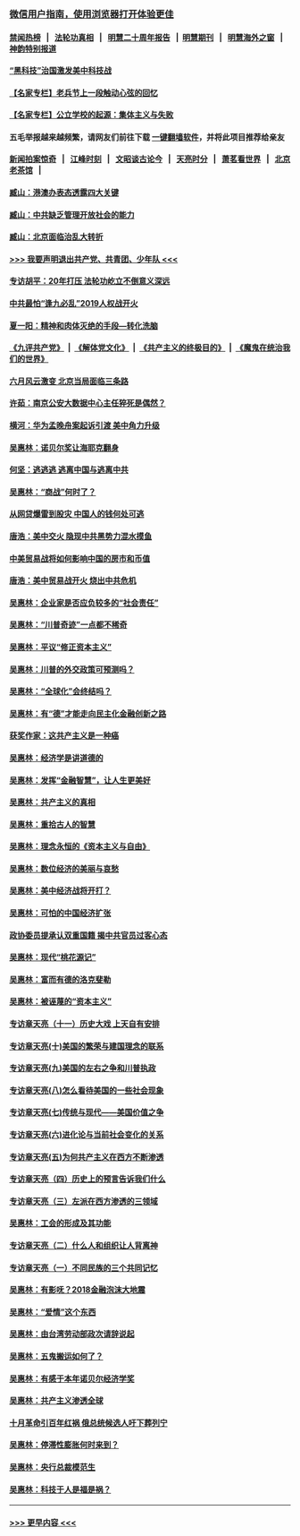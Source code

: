 ### [微信用户指南，使用浏览器打开体验更佳](https://github.com/gfw-breaker/banned-news1/blob/master/indexes/wechat-guide.md?t=0)
#### [禁闻热榜](热点新闻.md?t=0)  &nbsp;&nbsp;|&nbsp;&nbsp; [法轮功真相](https://github.com/gfw-breaker/truth/blob/master/README.md?t=0) &nbsp;&nbsp;|&nbsp;&nbsp; [明慧二十周年报告](https://github.com/gfw-breaker/mh-reports/blob/master/README.md?t=0) &nbsp;&nbsp;|&nbsp;&nbsp;[明慧期刊](https://github.com/gfw-breaker/mh-qikan) &nbsp;&nbsp;|&nbsp;&nbsp; [明慧海外之窗](https://github.com/gfw-breaker/mh-news/blob/master/README.md?t=0) &nbsp;&nbsp;|&nbsp;&nbsp; [神韵特别报道](https://github.com/gfw-breaker/mh-news/blob/master/shenyun.md?t=0)
#### [“黑科技”治国激发美中科技战](../pages/nsc423/n11638056.md?t=02060733) 
#### [【名家专栏】老兵节上一段触动心弦的回忆](../pages/nsc423/n11646016.md?t=02060733) 
#### [【名家专栏】公立学校的起源：集体主义与失败](../pages/nsc423/n11601833.md?t=02060733) 
#### 五毛举报越来越频繁，请网友们前往下载 [一键翻墙软件](https://github.com/gfw-breaker/ssr-accounts)，并将此项目推荐给亲友
#### [新闻拍案惊奇](https://github.com/gfw-breaker/banned-news1/blob/master/pages/link4.md) &nbsp;&nbsp;|&nbsp;&nbsp; [江峰时刻](https://github.com/gfw-breaker/banned-news1/blob/master/pages/link4.md) &nbsp;&nbsp;|&nbsp;&nbsp; [文昭谈古论今](https://github.com/gfw-breaker/banned-news1/blob/master/pages/link4.md) &nbsp;&nbsp;|&nbsp;&nbsp; [天亮时分](https://github.com/gfw-breaker/banned-news1/blob/master/pages/link4.md) &nbsp;&nbsp;|&nbsp;&nbsp; [萧茗看世界](https://github.com/gfw-breaker/banned-news1/blob/master/pages/link4.md) &nbsp;&nbsp;|&nbsp;&nbsp; [北京老茶馆](https://github.com/gfw-breaker/banned-news1/blob/master/pages/link4.md) &nbsp;&nbsp;|&nbsp;&nbsp; 
#### [臧山：港澳办表态透露四大关键](../pages/nsc423/n11421628.md?t=02060733) 
#### [臧山：中共缺乏管理开放社会的能力](../pages/nsc423/n11407457.md?t=02060733) 
#### [臧山：北京面临治乱大转折](../pages/nsc423/n11406895.md?t=02060733) 
#### [>>> 我要声明退出共产党、共青团、少年队 <<<](https://github.com/begood0513/goodnews/blob/master/quit/letter.md) 
#### [专访胡平：20年打压 法轮功屹立不倒意义深远](../pages/nsc423/n11398800.md?t=02060733) 
#### [中共最怕“逢九必乱”2019人权战开火](../pages/nsc423/n11385248.md?t=02060733) 
#### [夏一阳：精神和肉体灭绝的手段—转化洗脑](../pages/nsc423/n11368250.md?t=02060733) 
#### [《九评共产党》](https://github.com/begood0513/9ping.md/blob/master/README.md) &nbsp;|&nbsp; [《解体党文化》](../../../../jtdwh.md/blob/master/README.md)  &nbsp;|&nbsp; [《共产主义的终极目的》](../../../../gczydzjmd.md/blob/master/README.md) &nbsp;|&nbsp; [《魔鬼在统治我们的世界》](../../../../mgztzwmdsj.md/blob/master/README.md) 
#### [六月风云激变 北京当局面临三条路](../pages/nsc423/n11313668.md?t=02060733) 
#### [许茹：南京公安大数据中心主任猝死是偶然？](../pages/nsc423/n11064744.md?t=02060733) 
#### [横河：华为孟晚舟案起诉引渡 美中角力升级](../pages/nsc423/n11027230.md?t=02060733) 
#### [吴惠林：诺贝尔奖让海耶克翻身](../pages/nsc423/n10890049.md?t=02060733) 
#### [何坚：逃逃逃 逃离中国与逃离中共](../pages/nsc423/n10592891.md?t=02060733) 
#### [吴惠林：“商战”何时了？](../pages/nsc423/n10573558.md?t=02060733) 
#### [从网贷爆雷到股灾 中国人的钱何处可逃](../pages/nsc423/n10572800.md?t=02060733) 
#### [唐浩：美中交火 隐现中共黑势力混水摸鱼](../pages/nsc423/n10544040.md?t=02060733) 
#### [中美贸易战将如何影响中国的房市和币值](../pages/nsc423/n10543697.md?t=02060733) 
#### [唐浩：美中贸易战开火 烧出中共危机](../pages/nsc423/n10540126.md?t=02060733) 
#### [吴惠林：企业家是否应负较多的“社会责任”](../pages/nsc423/n10535022.md?t=02060733) 
#### [吴惠林：“川普奇迹”一点都不稀奇](../pages/nsc423/n10512808.md?t=02060733) 
#### [吴惠林：平议“修正资本主义”](../pages/nsc423/n10495724.md?t=02060733) 
#### [吴惠林：川普的外交政策可预测吗？](../pages/nsc423/n10462387.md?t=02060733) 
#### [吴惠林：“全球化”会终结吗？](../pages/nsc423/n10452838.md?t=02060733) 
#### [吴惠林：有“德”才能走向民主化金融创新之路](../pages/nsc423/n10432292.md?t=02060733) 
#### [获奖作家：这共产主义是一种癌](../pages/nsc423/n10431541.md?t=02060733) 
#### [吴惠林：经济学是讲道德的](../pages/nsc423/n10398014.md?t=02060733) 
#### [吴惠林：发挥“金融智慧”，让人生更美好](../pages/nsc423/n10375019.md?t=02060733) 
#### [吴惠林：共产主义的真相](../pages/nsc423/n10351394.md?t=02060733) 
#### [吴惠林：重拾古人的智慧](../pages/nsc423/n10337691.md?t=02060733) 
#### [吴惠林：理念永恒的《资本主义与自由》](../pages/nsc423/n10316274.md?t=02060733) 
#### [吴惠林：数位经济的美丽与哀愁](../pages/nsc423/n10292946.md?t=02060733) 
#### [吴惠林：美中经济战将开打？](../pages/nsc423/n10258825.md?t=02060733) 
#### [吴惠林：可怕的中国经济扩张](../pages/nsc423/n10219147.md?t=02060733) 
#### [政协委员提承认双重国籍 揭中共官员过客心态](../pages/nsc423/n10208809.md?t=02060733) 
#### [吴惠林：现代“桃花源记”](../pages/nsc423/n10185234.md?t=02060733) 
#### [吴惠林：富而有德的洛克斐勒](../pages/nsc423/n10142264.md?t=02060733) 
#### [吴惠林：被诬蔑的“资本主义”](../pages/nsc423/n10124816.md?t=02060733) 
#### [专访章天亮（十一）历史大戏 上天自有安排](../pages/nsc423/n10094905.md?t=02060733) 
#### [专访章天亮(十)美国的繁荣与建国理念的联系](../pages/nsc423/n10094899.md?t=02060733) 
#### [专访章天亮(九)美国的左右之争和川普执政](../pages/nsc423/n10094889.md?t=02060733) 
#### [专访章天亮(八)怎么看待美国的一些社会现象](../pages/nsc423/n10094857.md?t=02060733) 
#### [专访章天亮(七)传统与现代——美国价值之争](../pages/nsc423/n10093140.md?t=02060733) 
#### [专访章天亮(六)进化论与当前社会变化的关系](../pages/nsc423/n10092036.md?t=02060733) 
#### [专访章天亮(五)为何共产主义在西方不断渗透](../pages/nsc423/n10083620.md?t=02060733) 
#### [专访章天亮（四）历史上的预言告诉我们什么](../pages/nsc423/n10083606.md?t=02060733) 
#### [专访章天亮（三）左派在西方渗透的三领域](../pages/nsc423/n10081115.md?t=02060733) 
#### [吴惠林：工会的形成及其功能](../pages/nsc423/n10080633.md?t=02060733) 
#### [专访章天亮（二）什么人和组织让人背离神](../pages/nsc423/n10076637.md?t=02060733) 
#### [专访章天亮（一）不同民族的三个共同记忆](../pages/nsc423/n10074188.md?t=02060733) 
#### [吴惠林：有影呒？2018金融泡沫大地震](../pages/nsc423/n10040534.md?t=02060733) 
#### [吴惠林：“爱情”这个东西](../pages/nsc423/n10019423.md?t=02060733) 
#### [吴惠林：由台湾劳动部政次请辞说起](../pages/nsc423/n9979679.md?t=02060733) 
#### [吴惠林：五鬼搬运如何了？](../pages/nsc423/n9925338.md?t=02060733) 
#### [吴惠林：有感于本年诺贝尔经济学奖](../pages/nsc423/n9871883.md?t=02060733) 
#### [吴惠林：共产主义渗透全球](../pages/nsc423/n9812748.md?t=02060733) 
#### [十月革命引百年红祸 俄总统候选人吁下葬列宁](../pages/nsc423/n9810182.md?t=02060733) 
#### [吴惠林：停滞性膨胀何时来到？](../pages/nsc423/n9764136.md?t=02060733) 
#### [吴惠林：央行总裁模范生](../pages/nsc423/n9728134.md?t=02060733) 
#### [吴惠林：科技于人是福是祸？](../pages/nsc423/n9672982.md?t=02060733) 

----
#### [ >>> 更早内容 <<< ](../indexes/nsc423-earlier.md)
